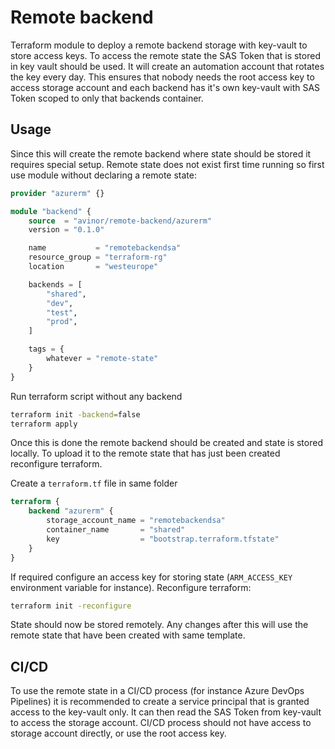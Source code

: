 # Remote backend

Terraform module to deploy a remote backend storage with key-vault to store access keys. To access the remote state the SAS Token that is stored in key vault should be used. It will create an automation account that rotates the key every day. This ensures that nobody needs the root access key to access storage account and each backend has it's own key-vault with SAS Token scoped to only that backends container.

## Usage

Since this will create the remote backend where state should be stored it requires special setup. Remote state does not exist first time running so first use module without declaring a remote state:

```terraform
provider "azurerm" {}

module "backend" {
    source  = "avinor/remote-backend/azurerm"
    version = "0.1.0"

    name           = "remotebackendsa"
    resource_group = "terraform-rg"
    location       = "westeurope"

    backends = [
        "shared",
        "dev",
        "test",
        "prod",
    ]

    tags = {
        whatever = "remote-state"
    }
}
```

Run terraform script without any backend

```bash
terraform init -backend=false
terraform apply
```

Once this is done the remote backend should be created and state is stored locally. To upload it to the remote state that has just been created reconfigure terraform.

Create a `terraform.tf` file in same folder

```terraform
terraform {
    backend "azurerm" {
        storage_account_name = "remotebackendsa"
        container_name       = "shared"
        key                  = "bootstrap.terraform.tfstate"
    }
}
```

If required configure an access key for storing state (`ARM_ACCESS_KEY` environment variable for instance). Reconfigure terraform:

```bash
terraform init -reconfigure
```

State should now be stored remotely. Any changes after this will use the remote state that have been created with same template.

## CI/CD

To use the remote state in a CI/CD process (for instance Azure DevOps Pipelines) it is recommended to create a service principal that is granted access to the key-vault only. It can then read the SAS Token from key-vault to access the storage account. CI/CD process should not have access to storage account directly, or use the root access key.